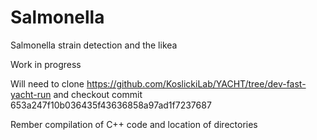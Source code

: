 # Salmonella
Salmonella strain detection and the likea

Work in progress


Will need to clone https://github.com/KoslickiLab/YACHT/tree/dev-fast-yacht-run
and checkout commit 653a247f10b036435f43636858a97ad1f7237687

Rember compilation of C++ code
and location of directories
